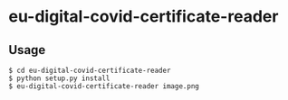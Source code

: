 # eu-digital-covid-certificate-reader

## Usage

```console
$ cd eu-digital-covid-certificate-reader
$ python setup.py install
$ eu-digital-covid-certificate-reader image.png
```